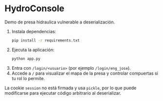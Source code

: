 # HydroConsole

Demo de presa hidraulica vulnerable a deserialización.

1. Instala dependencias:
   ```bash
   pip install -r requirements.txt
   ```
2. Ejecuta la aplicación:
   ```bash
   python app.py
   ```
3. Entra con `/login/<usuario>` (por ejemplo `/login/eng_jose`).
4. Accede a `/` para visualizar el mapa de la presa y controlar compuertas si tu rol lo permite.

La cookie `session` no está firmada y usa `pickle`, por lo que puede modificarse para ejecutar código arbitrario al deserializar.
